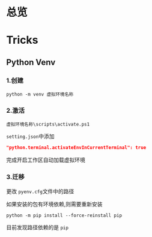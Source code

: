 # 总览

# Tricks

## Python Venv

### 1.创建

```
python -m venv 虚拟环境名称
```

### 2.激活

```
虚拟环境名称\scripts\activate.ps1
```

`setting.json`中添加

```json
"python.terminal.activateEnvInCurrentTerminal": true
```

完成开启工作区自动加载虚拟环境
### 3.迁移

更改 `pyenv.cfg`文件中的路径

如果安装的包有环境依赖,则需要重新安装

```
python -m pip install --force-reinstall pip
```

目前发现路径依赖的是 `pip`

